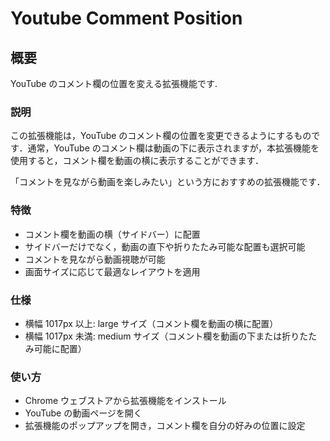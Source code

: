 # Youtube Comment Position

## 概要

YouTube のコメント欄の位置を変える拡張機能です.

### 説明

この拡張機能は，YouTube のコメント欄の位置を変更できるようにするものです．通常，YouTube のコメント欄は動画の下に表示されますが，本拡張機能を使用すると，コメント欄を動画の横に表示することができます．

「コメントを見ながら動画を楽しみたい」という方におすすめの拡張機能です．

### 特徴

- コメント欄を動画の横（サイドバー）に配置
- サイドバーだけでなく，動画の直下や折りたたみ可能な配置も選択可能
- コメントを見ながら動画視聴が可能
- 画面サイズに応じて最適なレイアウトを適用

### 仕様
- 横幅 1017px 以上: large サイズ（コメント欄を動画の横に配置）
- 横幅 1017px 未満: medium サイズ（コメント欄を動画の下または折りたたみ可能に配置）

### 使い方

- Chrome ウェブストアから拡張機能をインストール
- YouTube の動画ページを開く
- 拡張機能のポップアップを開き，コメント欄を自分の好みの位置に設定
